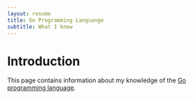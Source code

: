 ```yaml
---
layout: resume
title: Go Programming Languange
subtitle: What I know
---
```


# Introduction

This page contains information about my knowledge of the [Go programming language](https://go.dev/).
